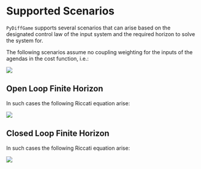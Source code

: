 # Supported Scenarios
`PyDiffGame` supports several scenarios that can arise based on the designated control law 
of the input system  and the required horizon to solve the system for.

The following scenarios assume no coupling weighting for the inputs of the agendas in the cost function, i.e.:

<img src="https://render.githubusercontent.com/render/math?math=\color{yellow}R_{ij}=0_{k_i \times k_i} \ : \ \forall 1 \leq i \neq j \leq N">

## Open Loop Finite Horizon

In such cases the following Riccati equation arise:

<img src="https://render.githubusercontent.com/render/math?math=\color{yellow}\frac{dP_i}{dt} = - A^T P_i - P_i A - Q_i %2B P_i \sum_{j=1}^N B_j R_{jj}^{-1} B_j^T P_j  \ , \ P_i(T_f) = P_{f_i} \ : \ \forall 1 \leq i \leq N">

## Closed Loop Finite Horizon

In such cases the following Riccati equation arise:

<img src="https://render.githubusercontent.com/render/math?math=\color{yellow}\frac{dP_i}{dt} = - A^T P_i - P_i A - Q_i %2B P_i \sum_{j=1}^N B_j R_{jj}^{-1} B_j^T P_j  %2B \big(\sum_{\substack{j=1 \\ j \neq i}}^N P_j B_j R_{jj}^{-1} B_j^T\big)  P_i \ , \ P_i(T_f) = P_{f_i} \ : \ \forall 1 \leq i \leq N">
